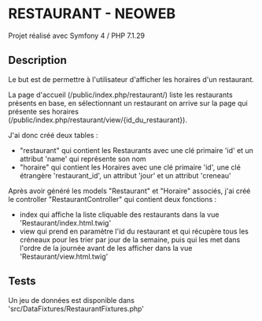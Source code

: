 # RESTAURANT - NEOWEB

Projet réalisé avec Symfony 4 / PHP 7.1.29

## Description

Le but est de permettre à l'utilisateur d'afficher les horaires d'un restaurant.

La page d'accueil (/public/index.php/restaurant/) liste les restaurants présents en base, en sélectionnant un restaurant on arrive sur la page qui présente ses horaires (/public/index.php/restaurant/view/{id_du_restaurant}).

J'ai donc créé deux tables :
- "restaurant" qui contient les Restaurants avec une clé primaire 'id' et un attribut 'name' qui représente son nom
- "horaire" qui contient les Horaires avec une clé primaire 'id', une clé étrangère 'restaurant_id', un attribut 'jour' et un attribut 'creneau'

Après avoir généré les models "Restaurant" et "Horaire" associés, j'ai créé le controller "RestaurantController" qui contient deux fonctions :
- index qui affiche la liste cliquable des restaurants dans la vue 'Restaurant/index.html.twig'
- view qui prend en paramètre l'id du restaurant et qui récupère tous les créneaux pour les trier par jour de la semaine, puis qui les met dans l'ordre de la journée avant de les afficher dans la vue 'Restaurant/view.html.twig'

## Tests

Un jeu de données est disponible dans 'src/DataFixtures/RestaurantFixtures.php'
